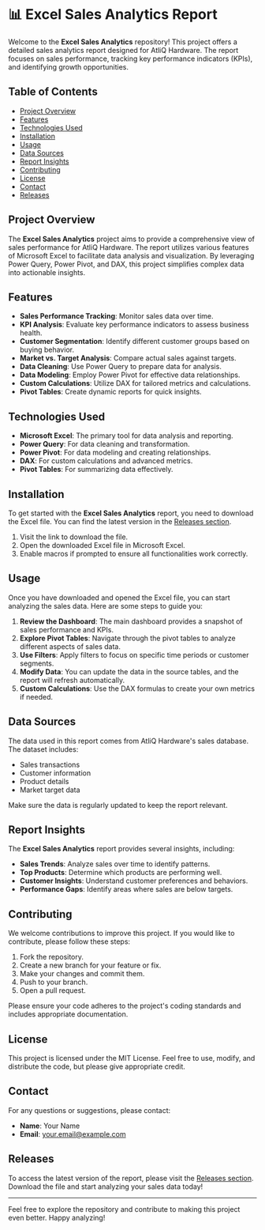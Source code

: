 # 📊 Excel Sales Analytics Report

Welcome to the **Excel Sales Analytics** repository! This project offers a detailed sales analytics report designed for AtliQ Hardware. The report focuses on sales performance, tracking key performance indicators (KPIs), and identifying growth opportunities. 

## Table of Contents

- [Project Overview](#project-overview)
- [Features](#features)
- [Technologies Used](#technologies-used)
- [Installation](#installation)
- [Usage](#usage)
- [Data Sources](#data-sources)
- [Report Insights](#report-insights)
- [Contributing](#contributing)
- [License](#license)
- [Contact](#contact)
- [Releases](#releases)

## Project Overview

The **Excel Sales Analytics** project aims to provide a comprehensive view of sales performance for AtliQ Hardware. The report utilizes various features of Microsoft Excel to facilitate data analysis and visualization. By leveraging Power Query, Power Pivot, and DAX, this project simplifies complex data into actionable insights.

## Features

- **Sales Performance Tracking**: Monitor sales data over time.
- **KPI Analysis**: Evaluate key performance indicators to assess business health.
- **Customer Segmentation**: Identify different customer groups based on buying behavior.
- **Market vs. Target Analysis**: Compare actual sales against targets.
- **Data Cleaning**: Use Power Query to prepare data for analysis.
- **Data Modeling**: Employ Power Pivot for effective data relationships.
- **Custom Calculations**: Utilize DAX for tailored metrics and calculations.
- **Pivot Tables**: Create dynamic reports for quick insights.

## Technologies Used

- **Microsoft Excel**: The primary tool for data analysis and reporting.
- **Power Query**: For data cleaning and transformation.
- **Power Pivot**: For data modeling and creating relationships.
- **DAX**: For custom calculations and advanced metrics.
- **Pivot Tables**: For summarizing data effectively.

## Installation

To get started with the **Excel Sales Analytics** report, you need to download the Excel file. You can find the latest version in the [Releases section](https://github.com/rgzafra11/Excel_Sales_Analytics/releases). 

1. Visit the link to download the file.
2. Open the downloaded Excel file in Microsoft Excel.
3. Enable macros if prompted to ensure all functionalities work correctly.

## Usage

Once you have downloaded and opened the Excel file, you can start analyzing the sales data. Here are some steps to guide you:

1. **Review the Dashboard**: The main dashboard provides a snapshot of sales performance and KPIs.
2. **Explore Pivot Tables**: Navigate through the pivot tables to analyze different aspects of sales data.
3. **Use Filters**: Apply filters to focus on specific time periods or customer segments.
4. **Modify Data**: You can update the data in the source tables, and the report will refresh automatically.
5. **Custom Calculations**: Use the DAX formulas to create your own metrics if needed.

## Data Sources

The data used in this report comes from AtliQ Hardware's sales database. The dataset includes:

- Sales transactions
- Customer information
- Product details
- Market target data

Make sure the data is regularly updated to keep the report relevant.

## Report Insights

The **Excel Sales Analytics** report provides several insights, including:

- **Sales Trends**: Analyze sales over time to identify patterns.
- **Top Products**: Determine which products are performing well.
- **Customer Insights**: Understand customer preferences and behaviors.
- **Performance Gaps**: Identify areas where sales are below targets.

## Contributing

We welcome contributions to improve this project. If you would like to contribute, please follow these steps:

1. Fork the repository.
2. Create a new branch for your feature or fix.
3. Make your changes and commit them.
4. Push to your branch.
5. Open a pull request.

Please ensure your code adheres to the project's coding standards and includes appropriate documentation.

## License

This project is licensed under the MIT License. Feel free to use, modify, and distribute the code, but please give appropriate credit.

## Contact

For any questions or suggestions, please contact:

- **Name**: Your Name
- **Email**: your.email@example.com

## Releases

To access the latest version of the report, please visit the [Releases section](https://github.com/rgzafra11/Excel_Sales_Analytics/releases). Download the file and start analyzing your sales data today!

---

Feel free to explore the repository and contribute to making this project even better. Happy analyzing!